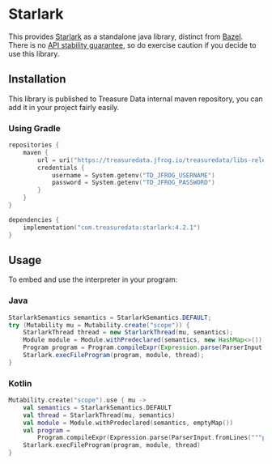 # Starlark

This provides [Starlark](https://github.com/bazelbuild/starlark#overview) as a standalone java library, distinct
from [Bazel](https://github.com/bazelbuild/bazel). There is
no [API stability guarantee](https://github.com/bazelbuild/bazel/issues/2367#issuecomment-778694264), so do exercise
caution if you decide to use this library.

## Installation

This library is published to Treasure Data internal maven repository, you can add it in your project fairly easily.

### Using Gradle

```kotlin
repositories {
    maven {
        url = uri("https://treasuredata.jfrog.io/treasuredata/libs-release")
        credentials {
            username = System.getenv("TD_JFROG_USERNAME") 
            password = System.getenv("TD_JFROG_PASSWORD")
        }
    }
}

dependencies {
    implementation("com.treasuredata:starlark:4.2.1")
}
```

## Usage

To embed and use the interpreter in your program:

### Java

```java
StarlarkSemantics semantics = StarlarkSemantics.DEFAULT;
try (Mutability mu = Mutability.create("scope")) {
    StarlarkThread thread = new StarlarkThread(mu, semantics);
    Module module = Module.withPredeclared(semantics, new HashMap<>());
    Program program = Program.compileExpr(Expression.parse(ParserInput.fromLines("print('hello')")), module, FileOptions.DEFAULT);
    Starlark.execFileProgram(program, module, thread);
}
```

### Kotlin

```kotlin
Mutability.create("scope").use { mu ->
    val semantics = StarlarkSemantics.DEFAULT
    val thread = StarlarkThread(mu, semantics)
    val module = Module.withPredeclared(semantics, emptyMap())
    val program =
        Program.compileExpr(Expression.parse(ParserInput.fromLines("""print("hello")""")), module, FileOptions.DEFAULT)
    Starlark.execFileProgram(program, module, thread)
}
```
